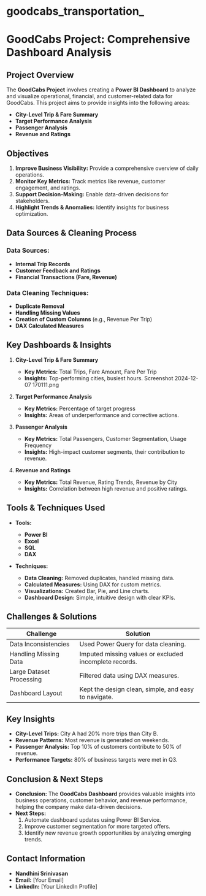 # goodcabs_transportation_
# GoodCabs Project: Comprehensive Dashboard Analysis

## Project Overview
The **GoodCabs Project** involves creating a **Power BI Dashboard** to analyze and visualize operational, financial, and customer-related data for GoodCabs. This project aims to provide insights into the following areas:

- **City-Level Trip & Fare Summary**
- **Target Performance Analysis**
- **Passenger Analysis**
- **Revenue and Ratings**

## Objectives
1. **Improve Business Visibility:** Provide a comprehensive overview of daily operations.
2. **Monitor Key Metrics:** Track metrics like revenue, customer engagement, and ratings.
3. **Support Decision-Making:** Enable data-driven decisions for stakeholders.
4. **Highlight Trends & Anomalies:** Identify insights for business optimization.

## Data Sources & Cleaning Process
### Data Sources:
- **Internal Trip Records**
- **Customer Feedback and Ratings**
- **Financial Transactions (Fare, Revenue)**

### Data Cleaning Techniques:
- **Duplicate Removal**
- **Handling Missing Values**
- **Creation of Custom Columns** (e.g., Revenue Per Trip)
- **DAX Calculated Measures**

## Key Dashboards & Insights
1. **City-Level Trip & Fare Summary**
   - **Key Metrics:** Total Trips, Fare Amount, Fare Per Trip
   - **Insights:** Top-performing cities, busiest hours.
Screenshot 2024-12-07 170111.png
2. **Target Performance Analysis**
   - **Key Metrics:** Percentage of target progress
   - **Insights:** Areas of underperformance and corrective actions.

3. **Passenger Analysis**
   - **Key Metrics:** Total Passengers, Customer Segmentation, Usage Frequency
   - **Insights:** High-impact customer segments, their contribution to revenue.

4. **Revenue and Ratings**
   - **Key Metrics:** Total Revenue, Rating Trends, Revenue by City
   - **Insights:** Correlation between high revenue and positive ratings.

## Tools & Techniques Used
- **Tools:**
  - **Power BI**
  - **Excel**
  - **SQL**
  - **DAX**

- **Techniques:**
  - **Data Cleaning:** Removed duplicates, handled missing data.
  - **Calculated Measures:** Using DAX for custom metrics.
  - **Visualizations:** Created Bar, Pie, and Line charts.
  - **Dashboard Design:** Simple, intuitive design with clear KPIs.

## Challenges & Solutions
| **Challenge**           | **Solution**                         |
|-------------------------|--------------------------------------|
| Data Inconsistencies    | Used Power Query for data cleaning.  |
| Handling Missing Data   | Imputed missing values or excluded incomplete records. |
| Large Dataset Processing| Filtered data using DAX measures.   |
| Dashboard Layout        | Kept the design clean, simple, and easy to navigate. |

## Key Insights
- **City-Level Trips:** City A had 20% more trips than City B.
- **Revenue Patterns:** Most revenue is generated on weekends.
- **Passenger Analysis:** Top 10% of customers contribute to 50% of revenue.
- **Performance Targets:** 80% of business targets were met in Q3.

## Conclusion & Next Steps
- **Conclusion:** The **GoodCabs Dashboard** provides valuable insights into business operations, customer behavior, and revenue performance, helping the company make data-driven decisions.
- **Next Steps:**
  1. Automate dashboard updates using Power BI Service.
  2. Improve customer segmentation for more targeted offers.
  3. Identify new revenue growth opportunities by analyzing emerging trends.

## Contact Information
- **Nandhini Srinivasan**  
- **Email:** [Your Email]  
- **LinkedIn:** [Your LinkedIn Profile]
